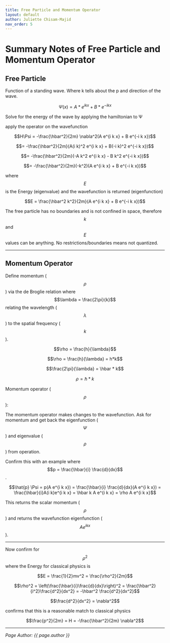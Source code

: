 ```yaml
---
title: Free Particle and Momentum Operator
layout: default
author: Juliette Chisam-Majid
nav_order: 5
---
```


# Summary Notes of Free Particle and Momentum Operator  

## Free Particle  

Function of a standing wave. Where k tells about the p and direction of the wave.  

$$\Psi(x) = A * e^{i k x} + B * e^{-i k x}$$  

Solve for the energy of the wave by applying the hamiltonian to Ψ  

apply the operator on the wavefunction  

$$H\Psi = -\frac{\hbar^2}{2m} \nabla^2(A e^{i k x} + B e^{-i k x})$$  

$$= -\frac{\hbar^2}{2m}(A(i k)^2 e^{i k x} + B(-i k)^2 e^{-i k x})$$  

$$= -\frac{\hbar^2}{2m}(-A k^2 e^{i k x} - B k^2 e^{-i k x})$$  

$$= -\frac{\hbar^2}{2m}(-k^2)(A e^{i k x} + B e^{-i k x})$$  

where $$E$$ is the Energy (eigenvalue) and the wavefunction is returned (eigenfunction)  

$$E = \frac{\hbar^2 k^2}{2m}(A e^{i k x} + B e^{-i k x})$$  

The free particle has no boundaries and is not confined in space, therefore $$k$$ and $$E$$ values can be anything. No restrictions/boundaries means not quantized.  

---

## Momentum Operator  

Define momentum ($$\rho$$) via the de Broglie relation where $$\lambda = \frac{2\pi}{k}$$ relating the wavelength ($$\lambda$$) to the spatial frequency ($$k$$).  

$$\rho = \frac{h}{\lambda}$$  

$$\rho = \frac{h}{\lambda} = h*k$$  

$$\frac{2\pi}{\lambda} = \hbar * k$$  

$$\rho = \hbar * k$$  

Momentum operator ($$\rho$$):  

The momentum operator makes changes to the wavefunction. Ask for momentum and get back the eigenfunction ($$\Psi$$) and eigenvalue ($$\rho$$) from operation.  

Confirm this with an example where $$p = \frac{\hbar}{i} \frac{d}{dx}$$.  

$$\hat{p} \Psi = p(A e^{i k x}) = \frac{\hbar}{i} \frac{d}{dx}(A e^{i k x}) = \frac{\hbar}{i}A(i k)e^{i k x} = \hbar k A e^{i k x} = \rho A e^{i k x}$$  

This returns the scalar momentum ($$\rho$$) and returns the wavefunction eigenfunction ($$A e^{i k x}$$).  

---

Now confirm for $$\rho^2$$ where the Energy for classical physics is  

$$E = \frac{1}{2}mv^2 = \frac{\rho^2}{2m}$$  

$$\rho^2 = \left(\frac{\hbar}{i}\frac{d}{dx}\right)^2 = \frac{\hbar^2}{i^2}\frac{d^2}{dx^2} = -\hbar^2 \frac{d^2}{dx^2}$$  

$$\frac{d^2}{dx^2} = \nabla^2$$  

confirms that this is a reasonable match to classical physics  

$$\frac{p^2}{2m} = H = -\frac{\hbar^2}{2m} \nabla^2$$  

---

*Page Author: {{ page.author }}*

